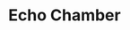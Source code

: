 ---
pid: CH733
title: Echo Chamber
location_transcription: N/A
zipcode: '43210'
outside_phl: 'Columbus OH '
neighborhood: 
age: '21'
age_range: 20-29
instagram: 
image_file_name: CH_733.jpg
proposal_transcription: |-
  soundproof room (soundproofing walls), microphone, info, doorway/entrance, speaker
  The soundproof room records the noises made on the inside and projects them outside in a long declining reverb echo.
  //Hello?// //outside// //Hello, hello, hello...hello// (up to 5 minutes)
  A statement on how many people only end up listening to the same perspectives over and over...
topic: Unity
topic_summary: '0'
type: Interactive,Space,Concrete,Song Sound,Digital Project
keywords_other: echo chamber, recordings
credit: Craig Bossley
image_labels: 
twitter: 
facebook: 
permalink: "/monuments/ch733/"
layout: item-page
---